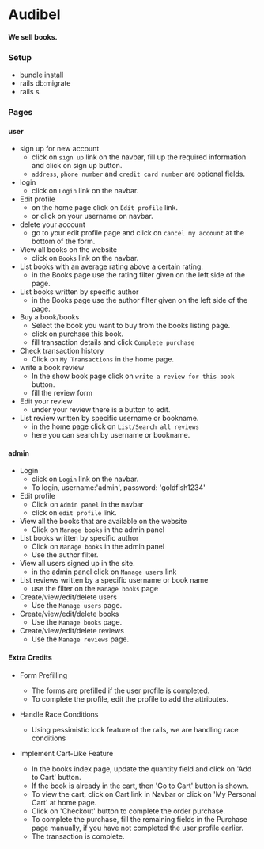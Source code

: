 # Audibel
#### We sell books.

### Setup
* bundle install
* rails db:migrate
* rails s

### Pages

#### user
* sign up for new account
  * click on `sign up` link on the navbar, fill up the required information and click on sign up button.
  * `address`, `phone number` and `credit card number` are optional fields.
* login
  * click on `Login` link on the navbar.
* Edit profile
  * on the home page click on `Edit profile` link.
  * or click on your username on navbar.
* delete your account
  * go to your edit profile page and click on `cancel my account` at the bottom of the form.
* View all books on the website
  * click on `Books` link on the navbar.
* List books with an average rating above a certain rating.
  * in the Books page use the rating filter given on the left side of the page.
* List books written by specific author
  * in the Books page use the author filter given on the left side of the page. 
* Buy a book/books
  * Select the book you want to buy from the books listing page.
  * click on purchase this book.
  * fill transaction details and click `Complete purchase`
* Check transaction history
  * Click on `My Transactions` in the home page.
* write a book review
  * In the show book page click on `write a review for this book` button.
  * fill the review form
* Edit your review
  * under your review there is a button to edit.
* List review written by specific username or bookname.
  * in the home page click on `List/Search all reviews`
  * here you can search by username or bookname.

#### admin

* Login
  * click on `Login` link on the navbar.
  * To login, username:'admin', password: 'goldfish1234'
* Edit profile
  * Click on `Admin panel` in the navbar
  * click on `edit profile` link.
* View all the books that are available on the website
  * Click on `Manage books` in the admin panel
* List books written by specific author
  * Click on `Manage books` in the admin panel
  * Use the author filter.
* View all users signed up in the site.
  * in the admin panel click on `Manage users` link
* List reviews written by a specific username or book name
  * use the filter on the `Manage books` page
* Create/view/edit/delete users
  * Use the `Manage users` page.
* Create/view/edit/delete books
  * Use the `Manage books` page.
* Create/view/edit/delete reviews
  * Use the `Manage reviews` page.

#### Extra Credits

* Form Prefilling
  * The forms are prefilled if the user profile is completed. 
  * To complete the profile, edit the profile to add the attributes.

* Handle Race Conditions
  * Using pessimistic lock feature of the rails, we are handling race conditions

* Implement Cart-Like Feature
  * In the books index page, update the quantity field and click on 'Add to Cart' button.
  * If the book is already in the cart, then 'Go to Cart' button is shown.
  * To view the cart, click on Cart link in Navbar or click on 'My Personal Cart' at home page.
  * Click on 'Checkout' button to complete the order purchase.
  * To complete the purchase, fill the remaining fields in the Purchase page manually, if you have not completed the user profile earlier.
  * The transaction is complete.

